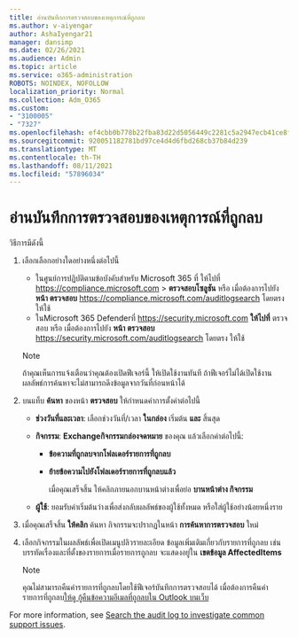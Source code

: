 ```yaml
---
title: อ่านบันทึกการตรวจสอบของเหตุการณ์ที่ถูกลบ
ms.author: v-aiyengar
author: AshaIyengar21
manager: dansimp
ms.date: 02/26/2021
ms.audience: Admin
ms.topic: article
ms.service: o365-administration
ROBOTS: NOINDEX, NOFOLLOW
localization_priority: Normal
ms.collection: Adm_O365
ms.custom:
- "3100005"
- "7327"
ms.openlocfilehash: ef4cbb0b778b22fba83d22d5056449c2281c5a2947ecb41ce8f808a4d1132426
ms.sourcegitcommit: 920051182781bd97ce4d4d6fbd268cb37b84d239
ms.translationtype: MT
ms.contentlocale: th-TH
ms.lasthandoff: 08/11/2021
ms.locfileid: "57896034"
---
```

# <a name="read-the-audit-logs-for-deleted-events"></a>อ่านบันทึกการตรวจสอบของเหตุการณ์ที่ถูกลบ

วิธีการมีดังนี้

1. เลือกเลือกอย่างใดอย่างหนึ่งต่อไปนี้
   - ในศูนย์การปฏิบัติตามข้อบังคับสําหรับ Microsoft 365 ที่ ให้ไปที่ <https://compliance.microsoft.com>  \> **ตรวจสอบโซลูชัน** หรือ เมื่อต้องการไปยัง **หน้า ตรวจสอบ** <https://compliance.microsoft.com/auditlogsearch> โดยตรง ให้ใช้
   - ในMicrosoft 365 Defenderที่ <https://security.microsoft.com> **ให้ไปที่** ตรวจสอบ หรือ เมื่อต้องการไปยัง **หน้า ตรวจสอบ** <https://security.microsoft.com/auditlogsearch> โดยตรง ให้ใช้

    > [!NOTE]
    > ถ้าคุณเห็นการแจ้งเตือนว่าคุณต้องเปิดฟีเจอร์นี้ ให้เปิดใช้งานทันที ถ้าฟีเจอร์ไม่ได้เปิดใช้งาน ผลลัพธ์การค้นหาจะไม่สามารถดึงข้อมูลจากวันที่ก่อนหน้าได้

2. บนแท็บ **ค้นหา** ของหน้า **ตรวจสอบ** ให้กําหนดค่าการตั้งค่าต่อไปนี้
   - **ช่วงวันที่และเวลา**: เลือกช่วงวันที่/เวลา **ในกล่อง** เริ่มต้น **และ** สิ้นสุด
   - **กิจกรรม**: **Exchangeกิจกรรมกล่องจดหมาย** ของคุณ แล้วเลือกค่าต่อไปนี้:
     - **ข้อความที่ถูกลบจากโฟลเดอร์รายการที่ถูกลบ**
     - **ย้ายข้อความไปยังโฟลเดอร์รายการที่ถูกลบแล้ว**

       เมื่อคุณเสร็จสิ้น ให้คลิกภายนอกบานหน้าต่างเพื่อย่อ **บานหน้าต่าง กิจกรรม**

   - **ผู้ใช้**: ยอมรับค่าเริ่มต้นว่างเพื่อส่งกลับผลลัพธ์ของผู้ใช้ทั้งหมด หรือใส่ผู้ใช้อย่างน้อยหนึ่งราย

3. เมื่อคุณเสร็จสิ้น **ให้คลิก** ค้นหา กิจกรรมจะปรากฏในหน้า **การค้นหาการตรวจสอบ** ใหม่

4. เลือกกิจกรรมในผลลัพธ์เพื่อเปิดเมนูปลิวรายละเอียด ข้อมูลเพิ่มเติมเกี่ยวกับรายการที่ถูกลบ เช่น บรรทัดเรื่องและที่ตั้งของรายการเมื่อรายการถูกลบ จะแสดงอยู่ใน **เขตข้อมูล AffectedItems**

   > [!NOTE]
   > คุณไม่สามารถคืนค่ารายการที่ถูกลบโดยใช้ฟีเจอร์บันทึกการตรวจสอบได้ เมื่อต้องการคืนค่ารายการที่ถูกลบ[ให้ดู กู้คืนข้อความอีเมลที่ถูกลบใน Outlook บนเว็บ](https://support.microsoft.com/office/recover-deleted-email-messages-in-outlook-on-the-web-a8ca78ac-4721-4066-95dd-571842e9fb11)

For more information, see [Search the audit log to investigate common support issues](https://docs.microsoft.com/microsoft-365/compliance/auditing-troubleshooting-scenarios).
